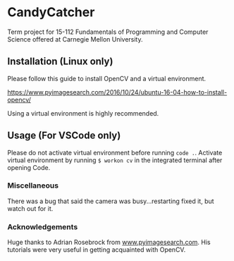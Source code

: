 # CandyCatcher
Term project for 15-112 Fundamentals of Programming and Computer Science offered at Carnegie Mellon University.

## Installation (Linux only)
Please follow this guide to install OpenCV and a virtual environment. 

https://www.pyimagesearch.com/2016/10/24/ubuntu-16-04-how-to-install-opencv/

Using a virtual environment is highly recommended.

## Usage (For VSCode only)
Please do not activate virtual environment before running `code .`. Activate virtual environment by running `$ workon cv` in the integrated terminal after opening Code.

### Miscellaneous
There was a bug that said the camera was busy...restarting fixed it, but watch out for it.

### Acknowledgements
Huge thanks to Adrian Rosebrock from www.pyimagesearch.com. His tutorials were very useful in getting acquainted with OpenCV. 
